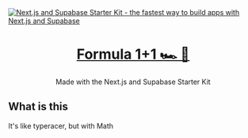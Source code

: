 <a href="https://demo-nextjs-with-supabase.vercel.app/">
  <img alt="Next.js and Supabase Starter Kit - the fastest way to build apps with Next.js and Supabase" src="https://demo-nextjs-with-supabase.vercel.app/opengraph-image.png">
  <h1 align="center">Formula 1+1 🏎️ 🧮</h1>
</a>

<p align="center">
  Made with the Next.js and Supabase Starter Kit
</p>

## What is this

It's like typeracer, but with Math

